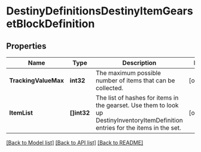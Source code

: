 # DestinyDefinitionsDestinyItemGearsetBlockDefinition

## Properties
Name | Type | Description | Notes
------------ | ------------- | ------------- | -------------
**TrackingValueMax** | **int32** | The maximum possible number of items that can be collected. | [optional] 
**ItemList** | **[]int32** | The list of hashes for items in the gearset. Use them to look up DestinyInventoryItemDefinition entries for the items in the set. | [optional] 

[[Back to Model list]](../README.md#documentation-for-models) [[Back to API list]](../README.md#documentation-for-api-endpoints) [[Back to README]](../README.md)


